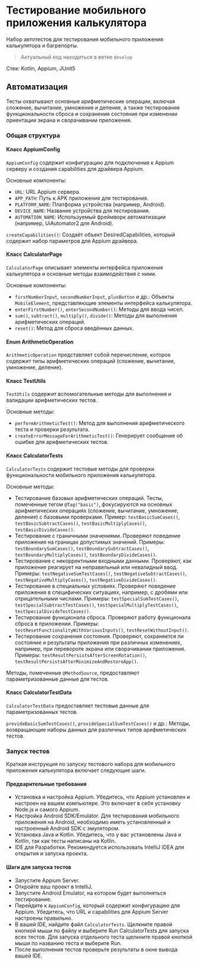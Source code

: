 # Тестирование мобильного приложения калькулятора

Набор автотестов для тестирования мобильного приложения калькулятора и багрепорты.

>Актуальный код находиться в ветке `develop`

Стек: Kotlin, Appium, JUnit5

## Автоматизация

Тесты охватывают основные арифметические операции, включая сложение, вычитание, умножение и деление, а также тестирование функциональности сброса и сохранения состояния при изменении ориентации экрана и сворачивании приложения.

### Общая структура

#### Класс AppiumConfig

`AppiumConfig` содержит конфигурацию для подключения к Appium серверу и создания capabilities для драйвера Appium.

Основные компоненты:
- `URL`: URL Appium сервера.
- `APP_PATH`: Путь к APK приложения для тестирования.
- `PLATFORM_NAME`: Платформа устройства (например, Android).
- `DEVICE_NAME`: Название устройства для тестирования.
- `AUTOMATION_NAME`: Используемый фреймворк автоматизации (например, UiAutomator2 для Android).

`createCapabilities()`: Создаёт объект DesiredCapabilities, который содержит набор параметров для Appium драйвера.

#### Класс CalculatorPage

`CalculatorPage` описывает элементы интерфейса приложения калькулятора и основные методы взаимодействия с ними.

Основные компоненты:
- `firstNumberInput`, `secondNumberInput`, `plusButton` и др.: Объекты `MobileElement`, представляющие элементы интерфейса калькулятора.
- `enterFirstNumber()`, `enterSecondNumber()`: Методы для ввода чисел.
- `sum()`, `subtract()`, `multiply()`, `divide()`: Методы для выполнения арифметических операций.
- `reset()`: Метод для сброса введённых данных.

#### Enum ArithmeticOperation

`ArithmeticOperation` представляет собой перечисление, которое содержит типы арифметических операций (сложение, вычитание, умножение, деление).

#### Класс TestUtils

`TestUtils` содержит вспомогательные методы для выполнения и валидации арифметических тестов.

Основные методы:
- `performArithmeticTest()`: Метод для выполнения арифметического теста и проверки результата.
- `createErrorMessageForArithmeticTest()`: Генерирует сообщение об ошибке для арифметических тестов.

#### Класс CalculatorTests

`CalculatorTests` содержит тестовые методы для проверки функциональности мобильного приложения калькулятора.

Основные методы:
- Тестирование базовых арифметических операций. Тесты, помеченные тегом `@Tag("basic")`, фокусируются на основных арифметических операциях (сложение, вычитание, умножение, деление) с базовыми проверками.
Пример: `testBasicSumCases()`, `testBasicSubtractCases()`, `testBasicMultiplyCases()`, `testBasicDivideCases()`.
- Тестирование с граничными значениями. Проверяют поведение приложения на границах допустимых значений. Примеры: `testBoundarySumCases()`, `testBoundarySubtractCases()`, `testBoundaryMultiplyCases()`, `testBoundaryDivideCases()`.
- Тестирование с некорректными входными данными. Проверяют, как приложение реагирует на неправильный или невалидный ввод. Примеры: `testNegativeSumTestCases()`, `testNegativeSubtractCases()`, `testNegativeMultiplyCases()`, `testNegativeDivideCases()`.
- Тестирование в специальных условиях. Проверяют поведение приложения в специфических ситуациях, например, с дробями или отрицательными числами. Примеры: `testSpecialSumTestCases()`, `testSpecialSubtractTestCases()`, `testSpecialMultiplyTestCases()`, `testSpecialDivideTestCases()`.
- Тестирование функционала сброса. Проверяют работу функционала сброса в приложении. Примеры: `testResetFunctionalityWithVariousInputs()`, `testResetWithoutInput()`.
- Тестирование сохранения состояния. Проверяют, сохраняется ли состояние и результаты приложения при различных изменениях, например, при перевороте экрана или сворачивании приложения. Примеры: `testResultPersistsAfterScreenRotation()`, `testResultPersistsAfterMinimizeAndRestoreApp()`.

Методы, помеченные `@MethodSource`, предоставляют параметризованные данные для тестов.

#### Класс CalculatorTestData

`CalculatorTestData` предоставляет тестовые данные для параметризованных тестов.

`provideBasicSumTestCases()`, `provideSpecialSumTestCases()` и др.: Методы, возвращающие наборы данных для различных типов арифметических тестов.

### Запуск тестов

Краткая инструкция по запуску тестового набора для мобильного приложения калькулятора включает следующие шаги.

#### Предварительные требования

- Установка и настройка Appium. Убедитесь, что Appium установлен и настроен на вашем компьютере. Это включает в себя установку Node.js и самого Appium.
- Настройка Android SDK/Emulator. Для тестирования мобильного приложения на Android, необходимо иметь установленный и настроенный Android SDK с эмулятором.
- Установка Java и Kotlin. Убедитесь, что у вас установлены Java и Kotlin, так как тесты написаны на Kotlin.
- IDE для Разработки. Рекомендуется использовать IntelliJ IDEA для открытия и запуска проекта.

#### Шаги для запуска тестов

- Запустите Appium Server.
- Откройте ваш проект в IntelliJ.
- Запустите Android Emulator, на котором будет выполняться тестирование.
- Перейдите к `AppiumConfig`, который содержит конфигурацию для Appium. Убедитесь, что URL и capabilities для Appium Server настроены правильно.
- В вашей IDE, найдите файл `CalculatorTests`. Щелкните правой кнопкой мыши по файлу и выберите Run CalculatorTests для запуска всех тестов. Для запуска отдельного теста щелкните правой кнопкой мыши по названию теста и выберите Run.
- После выполнения тестов проверьте результаты в окне вывода вашей IDE.
